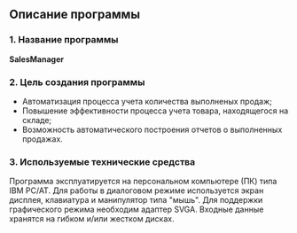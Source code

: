 ## **Описание программы**
### 1. Название программы
**SalesManager**

### 2. Цель создания программы
* Автоматизация процесса учета количества выполненых продаж; 
* Повышение эффективности процесса учета товара, находящегося на складе;
* Возможность автоматического построения отчетов о выполненных продажах.

### 3. Используемые технические средства
Программа эксплуатируется на персональном компьютере (ПК) типа IBM PC/AT. Для работы в диалоговом режиме используется экран дисплея, клавиатура и манипулятор типа "мышь". Для поддержки графического режима необходим адаптер SVGA. Входные данные хранятся на гибком и/или жестком дисках. 
